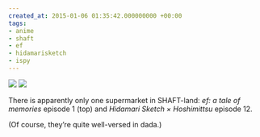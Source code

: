 ```yaml
---
created_at: 2015-01-06 01:35:42.000000000 +00:00
tags:
- anime
- shaft
- ef
- hidamarisketch
- ispy
---
```


![](/blog/media/tumblr_nhqf3ihOjK1qim2zwo1_1280.jpg)
![](/blog/media/tumblr_nhqf3ihOjK1qim2zwo2_1280.jpg)

There is apparently only one supermarket in SHAFT-land: *ef: a tale of
memories* episode 1 (top) and *Hidamari Sketch × Hoshimittsu* episode
12.

(Of course, they’re quite well-versed in dada.)
